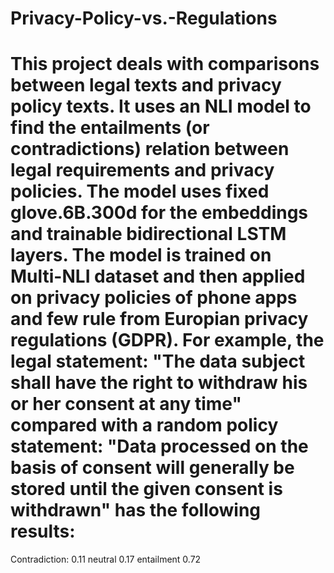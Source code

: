 # Privacy-Policy-vs.-Regulations
# This project deals with comparisons between legal texts and privacy policy texts. It uses an NLI model to find the entailments (or contradictions) relation between legal requirements and privacy policies. The model uses fixed glove.6B.300d for the embeddings and trainable bidirectional LSTM layers. The model is trained on Multi-NLI dataset and then applied on privacy policies of phone apps and few rule from Europian privacy regulations (GDPR). For example, the legal statement: "The data subject shall have the right to withdraw his or her consent at any time" compared with a random policy statement: "Data processed on the basis of consent will generally be stored until the given consent is withdrawn" has the following results: 
Contradiction: 0.11 neutral 0.17 entailment 0.72
